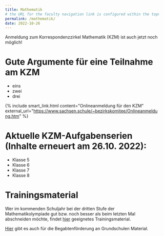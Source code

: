 ```yaml
---
title: Mathematik
# the URL for the faculty navigation link is configured within the topnav and must be the same as this permalink
permalink: /mathematik/
date: 2022-10-26
---
```


Anmeldung zum Korrespondenzzirkel Mathematik (KZM) ist auch jetzt noch möglich!

# Gute Argumente für eine Teilnahme am KZM

- eins
- zwei
- drei

{% include smart_link.html content="Onlineanmeldung für den KZM" external_url="https://www.sachsen.schule/~bezirkskomitee/Onlineanmeldung.htm" %}

# Aktuelle KZM-Aufgabenserien (Inhalte erneuert am 26.10. 2022):

- Klasse 5
- Klasse 6
- Klasse 7
- Klasse 8

# Trainingsmaterial

Wer im kommenden Schuljahr bei der dritten Stufe der Mathematikolympiade gut bzw. noch besser als beim letzten Mal abschneiden möchte, findet [hier](https://www.sachsen.schule/~bezirkskomitee/MO-Vorb-Inh.htm) geeignetes Trainingsmaterial.

[Hier](https://www.sachsen.schule/~bezirkskomitee/neu/Grundschule.htm) gibt es auch für die Begabtenförderung an Grundschulen Material.